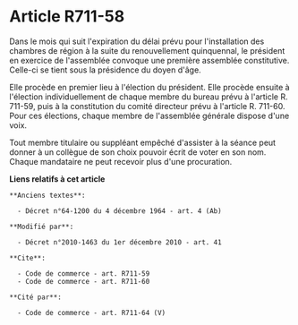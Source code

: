 # Article R711-58

Dans le mois qui suit l'expiration du délai prévu pour l'installation des chambres de région à la suite du renouvellement
quinquennal, le président en exercice de l'assemblée convoque une première assemblée constitutive. Celle-ci se tient sous la
présidence du doyen d'âge. 

Elle procède en premier lieu à l'élection du président. Elle procède ensuite à l'élection individuellement de chaque membre
du bureau prévu à l'article R. 711-59, puis à la constitution du comité directeur prévu à l'article R. 711-60. Pour ces
élections, chaque membre de l'assemblée générale dispose d'une voix. 

Tout membre titulaire ou suppléant empêché d'assister à la séance peut donner à un collègue de son choix pouvoir écrit de
voter en son nom. Chaque mandataire ne peut recevoir plus d'une procuration.

**Liens relatifs à cet article**

	**Anciens textes**:

	  - Décret n°64-1200 du 4 décembre 1964 - art. 4 (Ab)

	**Modifié par**:

	  - Décret n°2010-1463 du 1er décembre 2010 - art. 41

	**Cite**:

	  - Code de commerce - art. R711-59
	  - Code de commerce - art. R711-60

	**Cité par**:

	  - Code de commerce - art. R711-64 (V)
